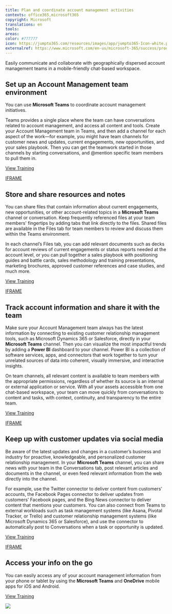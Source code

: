 ```yaml
---
title: Plan and coordinate account management activities
contexts: office365,microsoft365
copyright: Microsoft
translations: en
tools: 
areas: 
color: #777777
icon: https://jumpto365.com/resources/images/app/jumpto365-Icon-white.png
externalref: https://www.microsoft.com/en-us/microsoft-365/success/productivitylibrary/plan-and-coordinate-account-management-activities
---
```

Easily communicate and collaborate with geographically dispersed account management teams in a mobile-friendly chat-based workspace.


## Set up an Account Management team environment

You can use **Microsoft Teams** to coordinate account management initiatives. 

Teams provides a single place where the team can have conversations related to account management, and access all content and tools. Create your Account Management team in Teams, and then add a channel for each aspect of the work—for example, you might have team channels for customer news and updates, current engagements, new opportunities, and your sales playbook. Then you can get the teamwork started in those channels by starting conversations, and @mention specific team members to pull them in.

[View Training](https://support.office.com/article/Microsoft-Teams-Quick-Start-422bf3aa-9ae8-46f1-83a2-e65720e1a34d)

[IFRAME](https://www.microsoft.com/en-us/videoplayer/embed/RE1Tmr7)

## Store and share resources and notes

You can share files that contain information about current engagements, new opportunities, or other account-related topics in a **Microsoft Teams** channel or conversation. Keep frequently referenced files at your team members' fingertips by adding tabs that link directly to the files. Shared files are available in the Files tab for team members to review and discuss them within the Teams environment. 

In each channel’s Files tab, you can add relevant documents such as decks for account reviews of current engagements or status reports needed at the account level, or you can pull together a sales playbook with positioning guides and battle cards, sales methodology and training presentations, marketing brochures, approved customer references and case studies, and much more.

[View Training](https://support.office.com/article/Managing-files-in-Microsoft-Teams-c593c78a-27c4-4661-a598-682baa30ca7e)

[IFRAME](https://www.microsoft.com/en-us/videoplayer/embed/RE1UCoT)

## Track account information and share it with the team

Make sure your Account Management team always has the latest information by connecting to existing customer relationship management tools, such as Microsoft Dynamics 365 or Salesforce, directly in your **Microsoft Teams** channel. Then you can visualize the most impactful trends by adding a **Power BI** dashboard to your channel. Power BI is a collection of software services, apps, and connectors that work together to turn your unrelated sources of data into coherent, visually immersive, and interactive insights.

On team channels, all relevant content is available to team members with the appropriate permissions, regardless of whether its source is an internal or external application or service. With all your assets accessible from one chat-based workspace, your team can move quickly from conversations to content and tasks, with context, continuity, and transparency to the entire team.

[View Training](https://powerbi.microsoft.com/guided-learning)

[IFRAME](https://www.microsoft.com/en-us/videoplayer/embed/RE1UK8Y)

## Keep up with customer updates via social media

Be aware of the latest updates and changes in a customer’s business and industry for proactive, knowledgeable, and personalized customer relationship management. In your **Microsoft Teams** channel, you can share news with your team in the Conversations tab, post relevant articles and documents in the channel, or even feed relevant information from the web directly into the channel. 

For example, use the Twitter connector to deliver content from customers’ accounts, the Facebook Pages connector to deliver updates from customers’ Facebook pages, and the Bing News connector to deliver content that mentions your customers. You can also connect from Teams to external workloads such as task management systems (like Asana, Pivotal Tracker, or Trello) and customer relationship management systems (like Microsoft Dynamics 365 or Salesforce), and use the connector to automatically post to Conversations when a task or opportunity is updated.

[View Training](https://support.office.com/article/Apps-services-and-plugins-in-Microsoft-Teams-cc1fba57-9900-4634-8306-2360a40c665b)

[IFRAME](https://www.microsoft.com/en-us/videoplayer/embed/RE1UzLu)

## Access your info on the go

You can easily access any of your account management information from your phone or tablet by using the **Microsoft Teams** and **OneDrive** mobile apps for iOS and Android. 

[View Training](https://teams.microsoft.com/downloads)

![](http://img-prod-cms-rt-microsoft-com.akamaized.net/cms/api/am/imageFileData/RE1YeAY?ver=6e7e)

